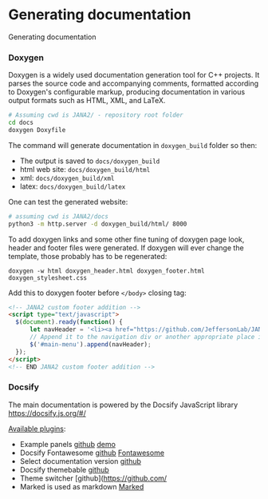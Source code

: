 # Generating documentation

Generating documentation

### Doxygen

Doxygen is a widely used documentation generation tool for C++ projects. 
It parses the source code and accompanying comments, formatted according to Doxygen's configurable markup, 
producing documentation in various output formats such as HTML, XML, and LaTeX.

```bash
# Assuming cwd is JANA2/ - repository root folder
cd docs
doxygen Doxyfile
```

The command will generate documentation in `doxygen_build` folder so then:

- The output is saved to `docs/doxygen_build`
- html web site: `docs/doxygen_build/html`
- xml: `docs/doxygen_build/xml`
- latex: `docs/doxygen_build/latex`

One can test the generated website: 

```bash
# assuming cwd is JANA2/docs 
python3 -m http.server -d doxygen_build/html/ 8000
```

To add doxygen links and some other fine tuning of doxygen page look, 
header and footer files were generated. If doxygen will ever change the template, 
those probably has to be regenerated: 

```
doxygen -w html doxygen_header.html doxygen_footer.html doxygen_stylesheet.css
```

Add this to doxygen footer before `</body>` closing tag: 

```html
<!-- JANA2 custom footer addition -->
<script type="text/javascript">
  $(document).ready(function() {
      let navHeader = '<li><a href="https://github.com/JeffersonLab/JANA2" target="_blank">Project GitHUB</a></li>';
      // Append it to the navigation div or another appropriate place in the menu
      $('#main-menu').append(navHeader);
  });
</script>
<!-- END JANA2 custom footer addition -->
```



### Docsify

The main documentation is powered by the Docsify JavaScript library https://docsify.js.org/#/

[Available plugins](https://docsify-theme-github.vercel.app/#/awesome?id=plugins):

- Example panels [github](https://github.com/VagnerDomingues/docsify-example-panels) [demo](https://vagnerdomingues.github.io/docsify-example-panels/#/)
- Docsify Fontawesome [github](https://github.com/erickjx/docsify-fontawesome) [Fontawesome](https://fontawesome.com/)
- Select documentation version [github](https://github.com/UliGall/docsify-versioned-plugin)
- Docsify themebable [github](https://jhildenbiddle.github.io/docsify-themeable/#/)
- Theme switcher [github](https://github.com/
- Marked is used as markdown [Marked](https://github.com/markedjs/marked)
